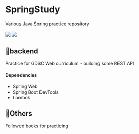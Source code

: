 # SpringStudy
Various Java Spring practice repository
<br><Br>
<img src="https://img.shields.io/badge/Spring-6DB33F?style=for-the-badge&logo=Spring&logoColor=white">
<img src="https://img.shields.io/badge/Spring Boot-6DB33F?style=for-the-badge&logo=SpringBoot&logoColor=white">


## 📁backend

Practice for GDSC Web curriculum - building some REST API<br>
#### Dependencies<br>
- Spring Web
- Spring Boot DevTools
- Lombok


## 📁Others

Followed books for practicing
